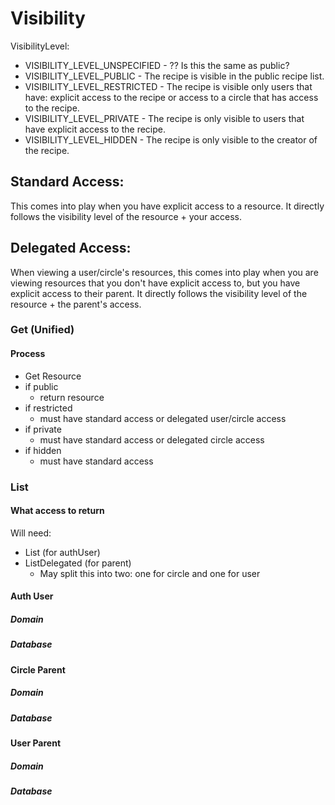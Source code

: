 # Visibility
VisibilityLevel:
- VISIBILITY_LEVEL_UNSPECIFIED - ?? Is this the same as public?
- VISIBILITY_LEVEL_PUBLIC - The recipe is visible in the public recipe list.
- VISIBILITY_LEVEL_RESTRICTED - The recipe is visible only users that have: explicit access to the recipe or access to a circle that has access to the recipe.
- VISIBILITY_LEVEL_PRIVATE - The recipe is only visible to users that have explicit access to the recipe.
- VISIBILITY_LEVEL_HIDDEN - The recipe is only visible to the creator of the recipe.

## Standard Access:
This comes into play when you have explicit access to a resource. It directly follows the visibility level of the resource + your access.

## Delegated Access:
When viewing a user/circle's resources, this comes into play when you are viewing resources that you don't have explicit access to, but you have explicit access to their parent. It directly follows the visibility level of the resource + the parent's access.


### Get (Unified)
#### Process
- Get Resource
- if public
    - return resource
- if restricted
    - must have standard access or delegated user/circle access
- if private
    - must have standard access or delegated circle access
- if hidden
    - must have standard access

### List
#### What access to return
Will need:
- List (for authUser)
- ListDelegated (for parent)
    - May split this into two: one for circle and one for user
#### Auth User
##### Domain
##### Database

#### Circle Parent
##### Domain
##### Database

#### User Parent
##### Domain
##### Database
